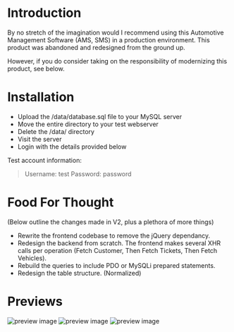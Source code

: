 # Introduction
By no stretch of the imagination would I recommend using this Automotive Management Software (AMS, SMS) in a production environment. This product was abandoned and redesigned from the ground up. 

However, if you do consider taking on the responsibility of modernizing this product, see below.

# Installation
- Upload the /data/database.sql file to your MySQL server
- Move the entire directory to your test webserver
- Delete the /data/ directory
- Visit the server 
- Login with the details provided below

Test account information:
> Username: test
> Password: password

# Food For Thought
(Below outline the changes made in V2, plus a plethora of more things)
- Rewrite the frontend codebase to remove the jQuery dependancy.
- Redesign the backend from scratch. The frontend makes several XHR calls per operation (Fetch Customer, Then Fetch Tickets, Then Fetch Vehicles).
- Rebuild the queries to include PDO or MySQLi prepared statements.
- Redesign the table structure. (Normalized) 

# Previews
![preview image](https://github.com/amattu2/vipre-bookings/blob/master/previews/customers-preview.png)
![preview image](https://github.com/amattu2/vipre-bookings/blob/master/previews/dashboard-preview.png)
![preview image](https://github.com/amattu2/vipre-bookings/blob/master/previews/invoice-preview.png)


